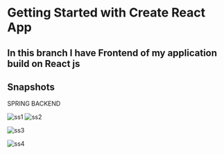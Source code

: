# Getting Started with Create React App

## In this branch I have Frontend of my application build on React js



## Snapshots


SPRING BACKEND

![ss1](https://user-images.githubusercontent.com/25785435/155194410-fed30ebf-5403-449b-b467-8f32229787df.PNG)
![ss2](https://user-images.githubusercontent.com/25785435/155194432-e72e7c87-d849-4d1f-a91f-acf0c813ad23.PNG)

![ss3](https://user-images.githubusercontent.com/25785435/155194475-dcd86031-adb8-4788-8fc1-902d6dd9f052.PNG)

![ss4](https://user-images.githubusercontent.com/25785435/155194486-873314fe-d576-4773-b3cd-18d4ff4d4f7e.PNG)

